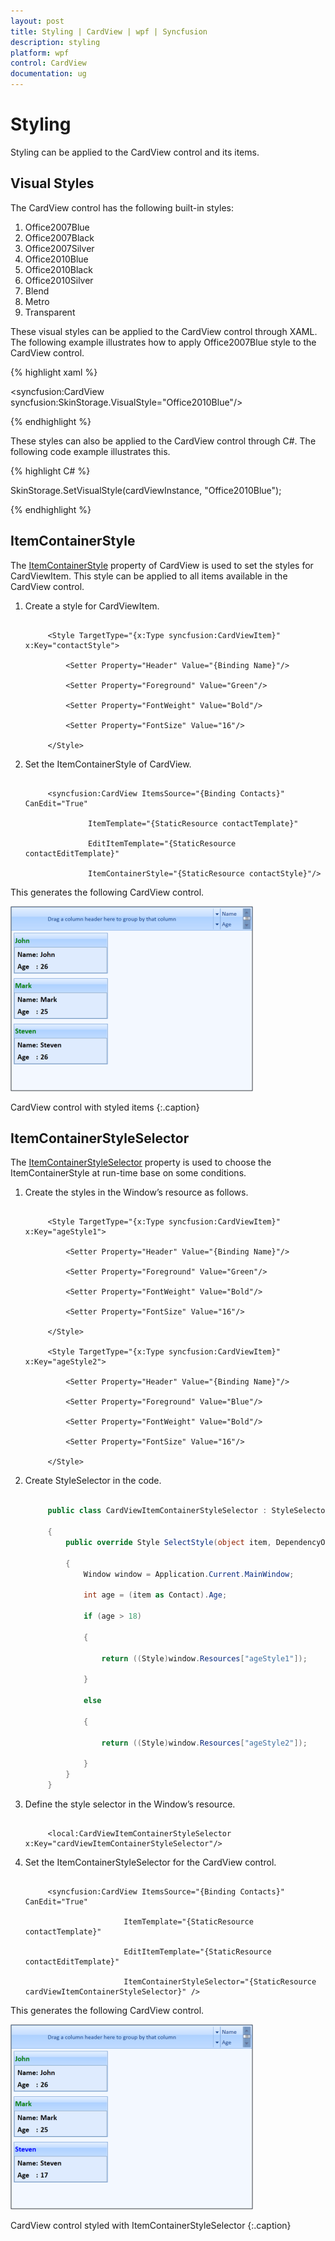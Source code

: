 ```yaml
---
layout: post
title: Styling | CardView | wpf | Syncfusion
description: styling
platform: wpf
control: CardView
documentation: ug
---
```


# Styling

Styling can be applied to the CardView control and its items. 

## Visual Styles

The CardView control has the following built-in styles:

1. Office2007Blue
2. Office2007Black
3. Office2007Silver
4. Office2010Blue
5. Office2010Black
6. Office2010Silver
7. Blend
8. Metro
9. Transparent


These visual styles can be applied to the CardView control through XAML. The following example illustrates how to apply Office2007Blue style to the CardView control.

{% highlight xaml %}

<syncfusion:CardView syncfusion:SkinStorage.VisualStyle="Office2010Blue"/>  

{% endhighlight %}

These styles can also be applied to the CardView control through C#. The following code example illustrates this.

{% highlight C# %}

SkinStorage.SetVisualStyle(cardViewInstance, "Office2010Blue");

{% endhighlight %}

## ItemContainerStyle

The [ItemContainerStyle](https://docs.microsoft.com/en-us/dotnet/api/system.windows.controls.itemscontrol.itemcontainerstyle?view=netframework-4.7.2) property of CardView is used to set the styles for CardViewItem. This style can be applied to all items available in the CardView control.

1. Create a style for CardViewItem.

   ~~~ xaml

		<Style TargetType="{x:Type syncfusion:CardViewItem}" x:Key="contactStyle">

			<Setter Property="Header" Value="{Binding Name}"/>

			<Setter Property="Foreground" Value="Green"/>

			<Setter Property="FontWeight" Value="Bold"/>

			<Setter Property="FontSize" Value="16"/>

		</Style>

   ~~~
   
2. Set the ItemContainerStyle of CardView.
   
   ~~~ xaml

		<syncfusion:CardView ItemsSource="{Binding Contacts}" CanEdit="True" 

				 ItemTemplate="{StaticResource contactTemplate}"

				 EditItemTemplate="{StaticResource contactEditTemplate}"

				 ItemContainerStyle="{StaticResource contactStyle}"/>

   ~~~
   
This generates the following CardView control.

![CardView control with styled items](Styling_images/Styling_img1.png)

CardView control with styled items
{:.caption}

## ItemContainerStyleSelector

The [ItemContainerStyleSelector](https://docs.microsoft.com/en-us/dotnet/api/system.windows.controls.itemscontrol.itemcontainerstyleselector?view=netframework-4.7.2) property is used to choose the ItemContainerStyle at run-time base on some conditions. 

1. Create the styles in the Window’s resource as follows.

   ~~~ xaml

		<Style TargetType="{x:Type syncfusion:CardViewItem}" x:Key="ageStyle1">

			<Setter Property="Header" Value="{Binding Name}"/>

			<Setter Property="Foreground" Value="Green"/>

			<Setter Property="FontWeight" Value="Bold"/>

			<Setter Property="FontSize" Value="16"/>

		</Style>

		<Style TargetType="{x:Type syncfusion:CardViewItem}" x:Key="ageStyle2">

			<Setter Property="Header" Value="{Binding Name}"/>

			<Setter Property="Foreground" Value="Blue"/>

			<Setter Property="FontWeight" Value="Bold"/>

			<Setter Property="FontSize" Value="16"/>

		</Style>

   ~~~
   
2. Create StyleSelector in the code.

   ~~~ csharp

		public class CardViewItemContainerStyleSelector : StyleSelector

		{
			public override Style SelectStyle(object item, DependencyObject container)

			{
				Window window = Application.Current.MainWindow;

				int age = (item as Contact).Age;

				if (age > 18)

				{

					return ((Style)window.Resources["ageStyle1"]);

				}

				else

				{

					return ((Style)window.Resources["ageStyle2"]);

				}
			}
		}

   ~~~

3. Define the style selector in the Window’s resource.


   ~~~ xaml

		<local:CardViewItemContainerStyleSelector x:Key="cardViewItemContainerStyleSelector"/>

   ~~~

4. Set the ItemContainerStyleSelector for the CardView control.


   ~~~ xaml

		<syncfusion:CardView ItemsSource="{Binding Contacts}" CanEdit="True" 

						 ItemTemplate="{StaticResource contactTemplate}"

						 EditItemTemplate="{StaticResource contactEditTemplate}"

						 ItemContainerStyleSelector="{StaticResource cardViewItemContainerStyleSelector}" />

   ~~~

This generates the following CardView control.

![CardView control styled with ItemContainerStyleSelector](Styling_images/Styling_img2.png)

CardView control styled with ItemContainerStyleSelector
{:.caption}